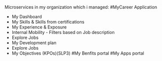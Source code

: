 Microservices in my organization which i managed:
#MyCareer Application
  - My Dashboard
  - My Skills & Skills from certifications
  - My Experience & Exposure
  - Internal Mobility - Filters based on Job description
  - Explore Jobs
  - My Development plan
  - Explore Jobs
  - My Objectives (KPOs)(SLP3) 
#My Benfits portal
#My Apps portal
